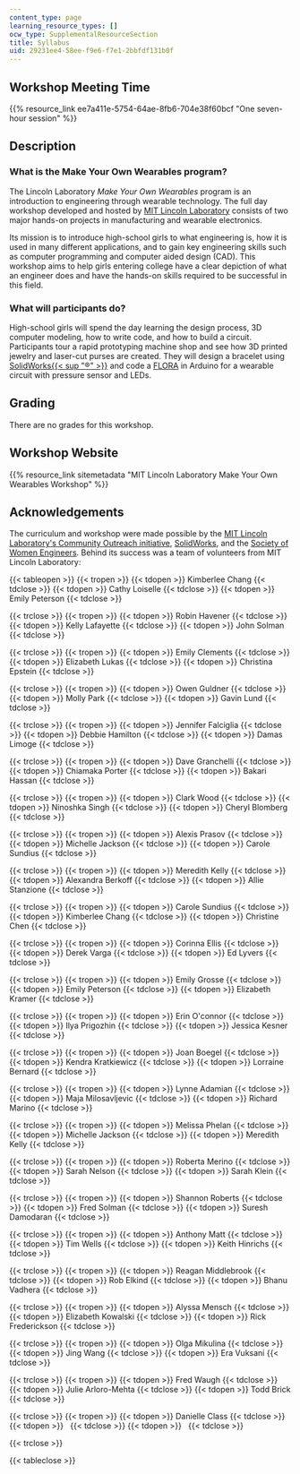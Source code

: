 ```yaml
---
content_type: page
learning_resource_types: []
ocw_type: SupplementalResourceSection
title: Syllabus
uid: 29231ee4-58ee-f9e6-f7e1-2bbfdf131b0f
---
```


Workshop Meeting Time
---------------------

{{% resource_link ee7a411e-5754-64ae-8fb6-704e38f60bcf "One seven-hour session" %}}

Description
-----------

### What is the Make Your Own Wearables program?

The Lincoln Laboratory _Make Your Own Wearables_ program is an introduction to engineering through wearable technology. The full day workshop developed and hosted by [MIT Lincoln Laboratory](https://www.ll.mit.edu/) consists of two major hands-on projects in manufacturing and wearable electronics.

Its mission is to introduce high-school girls to what engineering is, how it is used in many different applications, and to gain key engineering skills such as computer programming and computer aided design (CAD). This workshop aims to help girls entering college have a clear depiction of what an engineer does and have the hands-on skills required to be successful in this field.

### What will participants do?

High-school girls will spend the day learning the design process, 3D computer modeling, how to write code, and how to build a circuit. Participants tour a rapid prototyping machine shop and see how 3D printed jewelry and laser-cut purses are created. They will design a bracelet using [SolidWorks{{< sup "®" >}}](https://www.solidworks.com/sw/education/student-software-3d-mcad.htm) and code a [FLORA](https://www.adafruit.com/products/659) in Arduino for a wearable circuit with pressure sensor and LEDs.

Grading
-------

There are no grades for this workshop.

Workshop Website
----------------

{{% resource_link sitemetadata "MIT Lincoln Laboratory Make Your Own Wearables Workshop" %}}

Acknowledgements
----------------

The curriculum and workshop were made possible by the [MIT Lincoln Laboratory's Community Outreach initiative](http://www.ll.mit.edu/outreach/), [SolidWorks](http://www.solidworks.com/), and the [Society of Women Engineers](http://societyofwomenengineers.swe.org/). Behind its success was a team of volunteers from MIT Lincoln Laboratory:

{{< tableopen >}}
{{< tropen >}}
{{< tdopen >}}
Kimberlee Chang
{{< tdclose >}}
{{< tdopen >}}
Cathy Loiselle
{{< tdclose >}}
{{< tdopen >}}
Emily Peterson
{{< tdclose >}}

{{< trclose >}}
{{< tropen >}}
{{< tdopen >}}
Robin Havener
{{< tdclose >}}
{{< tdopen >}}
Kelly Lafayette
{{< tdclose >}}
{{< tdopen >}}
John Solman
{{< tdclose >}}

{{< trclose >}}
{{< tropen >}}
{{< tdopen >}}
Emily Clements
{{< tdclose >}}
{{< tdopen >}}
Elizabeth Lukas
{{< tdclose >}}
{{< tdopen >}}
Christina Epstein
{{< tdclose >}}

{{< trclose >}}
{{< tropen >}}
{{< tdopen >}}
Owen Guldner
{{< tdclose >}}
{{< tdopen >}}
Molly Park
{{< tdclose >}}
{{< tdopen >}}
Gavin Lund
{{< tdclose >}}

{{< trclose >}}
{{< tropen >}}
{{< tdopen >}}
Jennifer Falciglia
{{< tdclose >}}
{{< tdopen >}}
Debbie Hamilton
{{< tdclose >}}
{{< tdopen >}}
Damas Limoge
{{< tdclose >}}

{{< trclose >}}
{{< tropen >}}
{{< tdopen >}}
Dave Granchelli
{{< tdclose >}}
{{< tdopen >}}
Chiamaka Porter
{{< tdclose >}}
{{< tdopen >}}
Bakari Hassan
{{< tdclose >}}

{{< trclose >}}
{{< tropen >}}
{{< tdopen >}}
Clark Wood
{{< tdclose >}}
{{< tdopen >}}
Ninoshka Singh
{{< tdclose >}}
{{< tdopen >}}
Cheryl Blomberg
{{< tdclose >}}

{{< trclose >}}
{{< tropen >}}
{{< tdopen >}}
Alexis Prasov
{{< tdclose >}}
{{< tdopen >}}
Michelle Jackson
{{< tdclose >}}
{{< tdopen >}}
Carole Sundius
{{< tdclose >}}

{{< trclose >}}
{{< tropen >}}
{{< tdopen >}}
Meredith Kelly
{{< tdclose >}}
{{< tdopen >}}
Alexandra Berkoff
{{< tdclose >}}
{{< tdopen >}}
Allie Stanzione
{{< tdclose >}}

{{< trclose >}}
{{< tropen >}}
{{< tdopen >}}
Carole Sundius
{{< tdclose >}}
{{< tdopen >}}
Kimberlee Chang
{{< tdclose >}}
{{< tdopen >}}
Christine Chen
{{< tdclose >}}

{{< trclose >}}
{{< tropen >}}
{{< tdopen >}}
Corinna Ellis
{{< tdclose >}}
{{< tdopen >}}
Derek Varga
{{< tdclose >}}
{{< tdopen >}}
Ed Lyvers
{{< tdclose >}}

{{< trclose >}}
{{< tropen >}}
{{< tdopen >}}
Emily Grosse
{{< tdclose >}}
{{< tdopen >}}
Emily Peterson
{{< tdclose >}}
{{< tdopen >}}
Elizabeth Kramer
{{< tdclose >}}

{{< trclose >}}
{{< tropen >}}
{{< tdopen >}}
Erin O'connor
{{< tdclose >}}
{{< tdopen >}}
Ilya Prigozhin
{{< tdclose >}}
{{< tdopen >}}
Jessica Kesner
{{< tdclose >}}

{{< trclose >}}
{{< tropen >}}
{{< tdopen >}}
Joan Boegel
{{< tdclose >}}
{{< tdopen >}}
Kendra Kratkiewicz
{{< tdclose >}}
{{< tdopen >}}
Lorraine Bernard
{{< tdclose >}}

{{< trclose >}}
{{< tropen >}}
{{< tdopen >}}
Lynne Adamian
{{< tdclose >}}
{{< tdopen >}}
Maja Milosavljevic
{{< tdclose >}}
{{< tdopen >}}
Richard Marino
{{< tdclose >}}

{{< trclose >}}
{{< tropen >}}
{{< tdopen >}}
Melissa Phelan
{{< tdclose >}}
{{< tdopen >}}
Michelle Jackson
{{< tdclose >}}
{{< tdopen >}}
Meredith Kelly
{{< tdclose >}}

{{< trclose >}}
{{< tropen >}}
{{< tdopen >}}
Roberta Merino
{{< tdclose >}}
{{< tdopen >}}
Sarah Nelson
{{< tdclose >}}
{{< tdopen >}}
Sarah Klein
{{< tdclose >}}

{{< trclose >}}
{{< tropen >}}
{{< tdopen >}}
Shannon Roberts
{{< tdclose >}}
{{< tdopen >}}
Fred Solman
{{< tdclose >}}
{{< tdopen >}}
Suresh Damodaran
{{< tdclose >}}

{{< trclose >}}
{{< tropen >}}
{{< tdopen >}}
Anthony Matt
{{< tdclose >}}
{{< tdopen >}}
Tim Wells
{{< tdclose >}}
{{< tdopen >}}
Keith Hinrichs
{{< tdclose >}}

{{< trclose >}}
{{< tropen >}}
{{< tdopen >}}
Reagan Middlebrook
{{< tdclose >}}
{{< tdopen >}}
Rob Elkind
{{< tdclose >}}
{{< tdopen >}}
Bhanu Vadhera
{{< tdclose >}}

{{< trclose >}}
{{< tropen >}}
{{< tdopen >}}
Alyssa Mensch
{{< tdclose >}}
{{< tdopen >}}
Elizabeth Kowalski
{{< tdclose >}}
{{< tdopen >}}
Rick Frederickson
{{< tdclose >}}

{{< trclose >}}
{{< tropen >}}
{{< tdopen >}}
Olga Mikulina
{{< tdclose >}}
{{< tdopen >}}
Jing Wang
{{< tdclose >}}
{{< tdopen >}}
Era Vuksani
{{< tdclose >}}

{{< trclose >}}
{{< tropen >}}
{{< tdopen >}}
Fred Waugh
{{< tdclose >}}
{{< tdopen >}}
Julie Arloro-Mehta
{{< tdclose >}}
{{< tdopen >}}
Todd Brick
{{< tdclose >}}

{{< trclose >}}
{{< tropen >}}
{{< tdopen >}}
Danielle Class
{{< tdclose >}}
{{< tdopen >}}
 
{{< tdclose >}}
{{< tdopen >}}
 
{{< tdclose >}}

{{< trclose >}}

{{< tableclose >}}